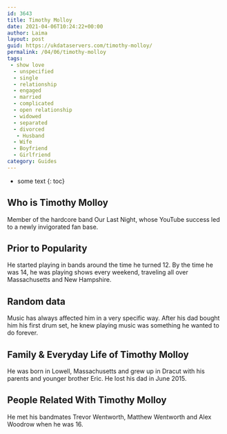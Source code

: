```yaml
---
id: 3643
title: Timothy Molloy
date: 2021-04-06T10:24:22+00:00
author: Laima
layout: post
guid: https://ukdataservers.com/timothy-molloy/
permalink: /04/06/timothy-molloy
tags:
 - show love
  - unspecified
  - single
  - relationship
  - engaged
  - married
  - complicated
  - open relationship
  - widowed
  - separated
  - divorced
   - Husband
  - Wife
  - Boyfriend
  - Girlfriend
category: Guides
---
```


* some text
{: toc}


## Who is Timothy Molloy
                  
                  
                  
Member of the hardcore band Our Last Night, whose YouTube success led to a newly invigorated fan base.
                  
              
            
              
            
                
                
                
## Prior to Popularity
                  
                  
                  
He started playing in bands around the time he turned 12. By the time he was 14, he was playing shows every weekend, traveling all over Massachusetts and New Hampshire.
                  
              
            
              
            
                
                
                
## Random data
                  
                  
                  
Music has always affected him in a very specific way. After his dad bought him his first drum set, he knew playing music was something he wanted to do forever.
                  
              
            
              
            
                
                
                
## Family & Everyday Life of Timothy Molloy
                  
                  
                  
He was born in Lowell, Massachusetts and grew up in Dracut with his parents and younger brother Eric. He lost his dad in June 2015.
                  
              
            
              
            
                
                
                
## People Related With Timothy Molloy
                  
                  
                  
He met his bandmates Trevor Wentworth, Matthew Wentworth and Alex Woodrow when he was 16.
                  
              
            
              
            
                
              
            
              
              
            
            
              
            
          
          
          